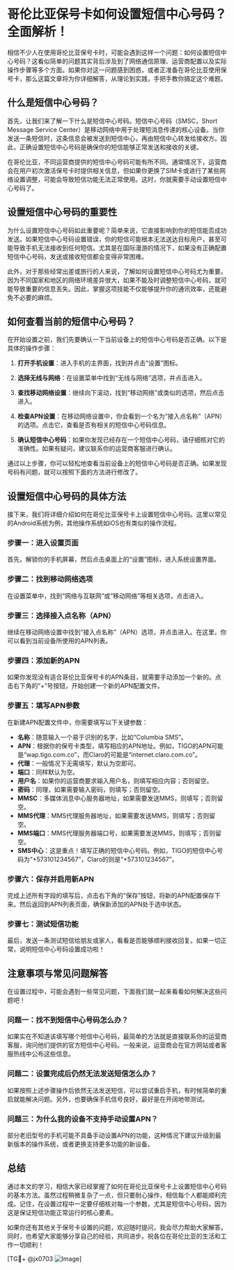 # 哥伦比亚保号卡如何设置短信中心号码？全面解析！

相信不少人在使用哥伦比亚保号卡时，可能会遇到这样一个问题：如何设置短信中心号码？这看似简单的问题其实背后涉及到了网络通信原理、运营商配置以及实际操作步骤等多个方面。如果你对这一问题感到困惑，或者正准备在哥伦比亚使用保号卡，那么这篇文章将为你详细解答，从理论到实践，手把手教你搞定这个难题。

## 什么是短信中心号码？

首先，让我们来了解一下什么是短信中心号码。短信中心号码（SMSC，Short Message Service Center）是移动网络中用于处理短消息传递的核心设备。当你发送一条短信时，这条信息会被发送到短信中心，再由短信中心转发给接收方。因此，正确设置短信中心号码是确保你的短信能够正常发送和接收的关键。

在哥伦比亚，不同运营商提供的短信中心号码可能有所不同。通常情况下，运营商会在用户初次激活保号卡时提供相关信息，但如果你更换了SIM卡或进行了某些网络设置调整，可能会导致短信功能无法正常使用。这时，你就需要手动设置短信中心号码了。

## 设置短信中心号码的重要性

为什么设置短信中心号码如此重要呢？简单来说，它直接影响到你的短信能否成功发送。如果短信中心号码设置错误，你的短信可能根本无法送达目标用户，甚至可能导致手机无法接收到任何短信。尤其是在国际漫游的情况下，如果没有正确配置短信中心号码，发送或接收短信都会变得非常困难。

此外，对于那些经常出差或旅行的人来说，了解如何设置短信中心号码尤为重要。因为不同国家和地区的网络环境差异很大，如果不能及时调整短信中心号码，就可能导致重要的信息丢失。因此，掌握这项技能不仅能够提升你的通讯效率，还能避免不必要的麻烦。

## 如何查看当前的短信中心号码？

在开始设置之前，我们先要确认一下当前设备上的短信中心号码是否正确。以下是具体的操作步骤：

1. **打开手机设置**：进入手机的主界面，找到并点击“设置”图标。
   
2. **选择无线与网络**：在设置菜单中找到“无线与网络”选项，并点击进入。

3. **查找移动网络设置**：继续向下滚动，找到“移动网络”或类似的选项，然后点击进入。

4. **检查APN设置**：在移动网络设置中，你会看到一个名为“接入点名称”（APN）的选项。点击它，查看是否有相关的短信中心号码信息。

5. **确认短信中心号码**：如果你发现已经存在一个短信中心号码，请仔细核对它的准确性。如果有疑问，建议联系你的运营商客服进行确认。

通过以上步骤，你可以轻松地查看当前设备上的短信中心号码是否正确。如果发现号码有问题，就可以按照下面的方法进行修改了。

## 设置短信中心号码的具体方法

接下来，我们将详细介绍如何在哥伦比亚保号卡上设置短信中心号码。这里以常见的Android系统为例，其他操作系统如iOS也有类似的操作流程。

### 步骤一：进入设置页面

首先，解锁你的手机屏幕，然后点击桌面上的“设置”图标，进入系统设置界面。

### 步骤二：找到移动网络选项

在设置菜单中，找到“网络与互联网”或“移动网络”等相关选项，点击进入。

### 步骤三：选择接入点名称（APN）

继续在移动网络设置中找到“接入点名称”（APN）选项，并点击进入。在这里，你可以看到当前设备所使用的APN列表。

### 步骤四：添加新的APN

如果你发现没有适合哥伦比亚保号卡的APN条目，就需要手动添加一个新的。点击右下角的“+”号按钮，开始创建一个新的APN配置文件。

### 步骤五：填写APN参数

在新建APN配置文件中，你需要填写以下关键参数：
- **名称**：随意输入一个易于识别的名字，比如“Columbia SMS”。
- **APN**：根据你的保号卡类型，填写相应的APN地址。例如，TIGO的APN可能是“wap.tigo.com.co”，而Claro的可能是“internet.claro.com.co”。
- **代理**：一般情况下无需填写，默认为空即可。
- **端口**：同样默认为空。
- **用户名**：如果你的运营商要求输入用户名，则填写相应内容；否则留空。
- **密码**：同理，如果需要输入密码，则填写；否则留空。
- **MMSC**：多媒体消息中心服务器地址，如果需要发送MMS，则填写；否则留空。
- **MMS代理**：MMS代理服务器地址，如果需要发送MMS，则填写；否则留空。
- **MMS端口**：MMS代理服务器端口号，如果需要发送MMS，则填写；否则留空。
- **SMS中心**：这是重点！填写正确的短信中心号码。例如，TIGO的短信中心号码为“+573101234567”，Claro的则是“+573101234567”。

### 步骤六：保存并启用新APN

完成上述所有字段的填写后，点击右下角的“保存”按钮，将新的APN配置保存下来。然后返回到APN列表页面，确保新添加的APN处于选中状态。

### 步骤七：测试短信功能

最后，发送一条测试短信给朋友或家人，看看是否能够顺利接收回复。如果一切正常，说明短信中心号码设置成功啦！

## 注意事项与常见问题解答

在设置过程中，可能会遇到一些常见问题，下面我们就一起来看看如何解决这些问题吧！

### 问题一：找不到短信中心号码怎么办？

如果实在不知道该填写哪个短信中心号码，最简单的方法就是直接联系你的运营商客服，询问他们提供的官方短信中心号码。一般来说，运营商会在官方网站或者客服热线中公布这些信息。

### 问题二：设置完成后仍然无法发送短信怎么办？

如果按照上述步骤操作后依然无法发送短信，可以尝试重启手机，有时候简单的重启就能解决问题。另外，也要确保手机信号良好，最好是在开阔地带测试。

### 问题三：为什么我的设备不支持手动设置APN？

部分老旧型号的手机可能不具备手动设置APN的功能，这种情况下建议升级到最新版本的操作系统，或者更换支持更多功能的新设备。

## 总结

通过本文的学习，相信大家已经掌握了如何在哥伦比亚保号卡上设置短信中心号码的基本方法。虽然过程稍微复杂了一点，但只要耐心操作，相信每个人都能顺利完成。记住，在设置过程中一定要仔细核对每一个参数，尤其是短信中心号码，因为这是保证短信功能正常运行的核心要素。

如果你还有其他关于保号卡设置的问题，欢迎随时提问，我会尽力帮助大家解答。同时，也希望大家能够分享自己的经验，共同进步。祝各位在哥伦比亚的生活和工作一切顺利！

[TG💪+ @jx0703 ![Image](https://github.com/user-attachments/assets/dbca1d08-cadb-493c-b0ec-ad6f7a83f270)]
